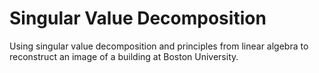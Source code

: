 # Singular Value Decomposition

Using singular value decomposition and principles from linear algebra to reconstruct an image of a building at Boston University.
